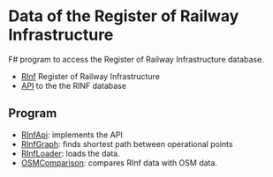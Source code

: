 # Data of the Register of Railway Infrastructure

F# program to access the Register of Railway Infrastructure database.

* [RInf](https://www.era.europa.eu/registers_en#rinf) Register of Railway Infrastructure
* [API](https://rinf.era.europa.eu/API/Help) to the the RINF database

## Program

* [RInfApi](src/RInfApi): implements the API
* [RInfGraph](src/RInfGraph): finds shortest path between operational points
* [RInfLoader](src/RInfLoader): loads the data.
* [OSMComparison](src/OSMComparison): compares RInf data with OSM data.
